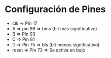 # Configuración de Pines

- clk   =>  Pin 17
- A     =>  pin 96  => bms (bit más significativo)
- B     =>  Pin 93
- C     =>  Pin 81
- D     =>  Pin 75  => bls (bit menos significativo)
- reset =>  Pin 73  => Se activa en bajo
